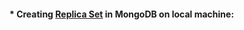 <h4> * Creating <a href="https://github.com/yogeshagrawal50/MongoDB-Summary/blob/main/mongo_replica_m2qe6.txt"> Replica Set</a> in MongoDB on local machine:<h4>


